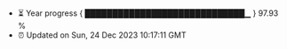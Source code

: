 - ⏳ Year progress { █████████████████████████████▁ } 97.93 %
- ⏰ Updated on Sun, 24 Dec 2023 10:17:11 GMT

